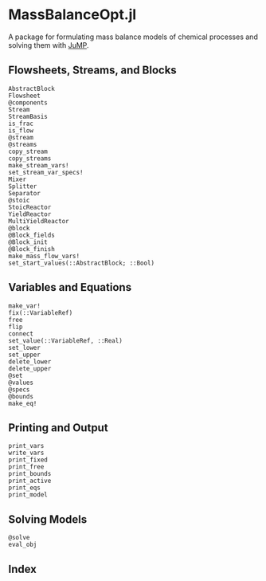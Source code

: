 # MassBalanceOpt.jl

A package for formulating mass balance models of chemical processes and solving them with [JuMP](https://jump.dev/).

## Flowsheets, Streams, and Blocks
```@docs
AbstractBlock
Flowsheet
@components
Stream
StreamBasis
is_frac
is_flow
@stream
@streams
copy_stream
copy_streams
make_stream_vars!
set_stream_var_specs!
Mixer
Splitter
Separator
@stoic
StoicReactor
YieldReactor
MultiYieldReactor
@block
@Block_fields
@Block_init
@Block_finish
make_mass_flow_vars!
set_start_values(::AbstractBlock; ::Bool)
```

## Variables and Equations
```@docs
make_var!
fix(::VariableRef)
free
flip
connect
set_value(::VariableRef, ::Real)
set_lower
set_upper
delete_lower
delete_upper
@set
@values
@specs
@bounds
make_eq!
```

## Printing and Output
```@docs
print_vars
write_vars
print_fixed
print_free
print_bounds
print_active
print_eqs
print_model
```

## Solving Models
```@docs
@solve
eval_obj
```

## Index
```@index
```